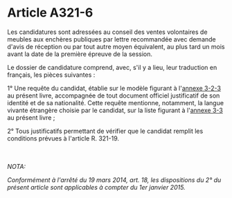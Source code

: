 # Article A321-6

<p>Les candidatures sont adressées au conseil des ventes volontaires de meubles aux enchères publiques par lettre recommandée avec demande d'avis de réception ou par tout autre moyen équivalent, au plus tard un mois avant la date de la première épreuve de la session. </p><p>Le dossier de candidature comprend, avec, s'il y a lieu, leur traduction en français, les pièces suivantes : </p><p>1° Une requête du candidat, établie sur le modèle figurant à l'<a href='/code-de-commerce/partie-arretes/livre-iii-de-certaines-formes-de-ventes-et-des-clauses-dexclusivite/annexe-3-2-3-annexe-a-larticle-a-321-6/annexe-3-2-3.md' title='Code de commerce - art. Annexe 3-2-3 (V)'>annexe 3-2-3 </a>au présent livre, accompagnée de tout document officiel justificatif de son identité et de sa nationalité. Cette requête mentionne, notamment, la langue vivante étrangère choisie par le candidat, sur la liste figurant à l'<a href='/code-de-commerce/partie-arretes/livre-iii-de-certaines-formes-de-ventes-et-des-clauses-dexclusivite/annexe-3-3-annexe-a-larticle-a-321-7/annexe-3-3.md' title='Code de commerce - art. Annexe 3-3 (V)'>annexe 3-3</a> au présent livre ;</p><p> 2° Tous justificatifs permettant de vérifier que le candidat remplit les conditions prévues à l'article R. 321-19.</p><br/><br/><i>NOTA:<p>Conformément à l'arrêté du 19 mars 2014, art. 18, les dispositions du 2° du présent article sont applicables à compter du 1er janvier 2015.</p></i>